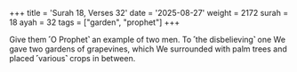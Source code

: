 +++
title = 'Surah 18, Verses 32'
date = '2025-08-27'
weight = 2172
surah = 18
ayah = 32
tags = ["garden", "prophet"]
+++

Give them ˹O Prophet˺ an example of two men. To ˹the disbelieving˺ one We gave two gardens of grapevines, which We surrounded with palm trees and placed ˹various˺ crops in between.
